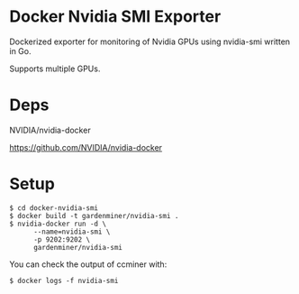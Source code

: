 # Docker Nvidia SMI Exporter

Dockerized exporter for monitoring of Nvidia GPUs using nvidia-smi written in Go.

Supports multiple GPUs.

# Deps

NVIDIA/nvidia-docker

https://github.com/NVIDIA/nvidia-docker

# Setup

    $ cd docker-nvidia-smi
    $ docker build -t gardenminer/nvidia-smi .
    $ nvidia-docker run -d \
          --name=nvidia-smi \
          -p 9202:9202 \
          gardenminer/nvidia-smi

You can check the output of ccminer with:

    $ docker logs -f nvidia-smi